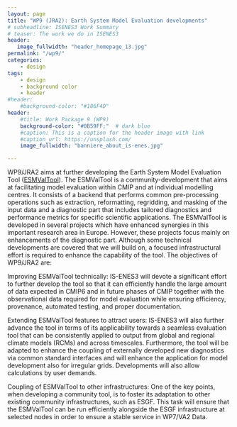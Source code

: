 ```yaml
---
layout: page
title: "WP9 (JRA2): Earth System Model Evaluation developments"
# subheadline: ISENES3 Work Summary
# teaser: The work we do in ISENES3
header:
   image_fullwidth: "header_homepage_13.jpg"
permalink: "/wp9/"
categories:
    - design
tags:
    - design
    - background color
    - header
#header:
    #background-color: "#186F4D"
header:
    #title: Work Package 9 (WP9)
    background-color: "#0B59FF;"  # dark blue
    #caption: This is a caption for the header image with link
    #caption_url: https://unsplash.com/
    image_fullwidth: "banniere_about_is-enes.jpg"

---
```


WP9/JRA2 aims at further developing the Earth System Model Evaluation Tool ([ESMValTool](https://www.esmvaltool.org/)). The ESMValTool is a community-development that aims at facilitating model evaluation within CMIP and at individual modelling centres. It consists of a backend that performs common pre-processing operations such as extraction, reformatting, regridding, and masking of the input data and a diagnostic part that includes tailored diagnostics and performance metrics for specific scientific applications. The ESMValTool is developed in several projects which have enhanced synergies in this important research area in Europe. However, these projects focus mainly on enhancements of the diagnostic part. Although some technical developments are covered that we will build on, a focused infrastructural effort is required to enhance the capability of the tool. The objectives of WP9/JRA2 are:

Improving ESMValTool technically: IS-ENES3 will devote a significant effort to further develop the tool so that it can efficiently handle the large amount of data expected in CMIP6 and in future phases of CMIP together with the observational data required for model evaluation while ensuring efficiency, provenance, automated testing, and proper documentation.

Extending ESMValTool features to attract users: IS-ENES3 will also further advance the tool in terms of its applicability towards a seamless evaluation tool that can be consistently applied to output from global and regional climate models (RCMs) and across timescales. Furthermore, the tool will be adapted to enhance the coupling of externally developed new diagnostics via common standard interfaces and will enhance the application for model development also for irregular grids. Developments will also allow calculations by user demands.

Coupling of ESMValTool to other infrastructures: One of the key points, when developing a community tool, is to foster its adaptation to other existing community infrastructures, such as ESGF. This task will ensure that the ESMValTool can be run efficiently alongside the ESGF infrastructure at selected nodes in order to ensure a stable service in WP7/VA2 Data.
